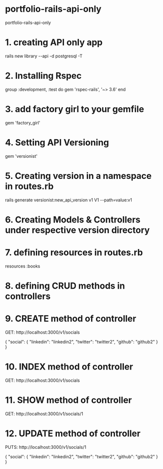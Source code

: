# portfolio-rails-api-only
portfolio-rails-api-only

# 1. creating API only app
rails new library --api -d postgresql -T

# 2. Installing Rspec
group :development, :test do
  gem 'rspec-rails', '~> 3.6'
end

# 3. add factory girl to your gemfile
gem 'factory_girl'

# 4. Setting API Versioning
gem 'versionist'

# 5. Creating version in a namespace in routes.rb
rails generate versionist:new_api_version v1 V1 --path=value:v1

# 6. Creating Models & Controllers under respective version directory

# 7. defining resources in routes.rb
resources :books

# 8. defining CRUD methods in controllers 

# 9. CREATE method of controller
GET: http://localhost:3000/v1/socials

{
    "social": {
      "linkedin": "linkedin2",
      "twitter": "twitter2",
      "github": "github2"
    }
}

# 10. INDEX method of controller
GET: http://localhost:3000/v1/socials

# 11. SHOW method of controller
GET: http://localhost:3000/v1/socials/1

# 12. UPDATE method of controller
PUTS: http://localhost:3000/v1/socials/1

{
    "social": {
      "linkedin": "linkedin2",
      "twitter": "twitter2",
      "github": "github2"
    }
}